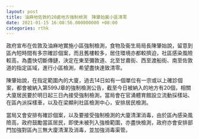 ```yaml
---
layout: post
title: 油麻地佐敦約20處地方強制檢測　陳肇始冀小區清零
date: 2021-01-15 16:08:56.000000000 +08:00
categories: rthk
---
```


政府宣布在佐敦及油麻地實施小區強制檢測，食物及衞生局局長陳肇始說，留意到區內短時間有多宗確診個案，而且舊樓較多，居住環境亦都較擠迫，社區感染風險較高，為盡快切斷傳鏈，決定在東至彌敦道、北至甘肅街、西至渡船街、南至佐敦道的指定區域，進行小區檢測，希望盡快達致清零。

陳肇始說，在指定範圍內的大廈，過去14日如有一個單位有一宗或以上確診個案，都會被納入第599J章的強制檢測公告，截至今日被納入的地方有20個，相關大廈居民要於明日起三日內接受強制檢測，當局會在官涌體育館設立流動採樣站、在區內派採樣車，以及在梁顯利社區檢測中心，安排居民檢測。

當局又會安排有確診個案，以及要接受強制檢測的大廈清潔消毒，由於區內感染風險高，政府鼓勵當區居民，即使未被列入強檢範圍，亦盡快檢測，政府亦會安排部門加強對區內三無大廈清潔及消毒，並加強消毒渠管。
